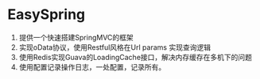# EasySpring
1. 提供一个快速搭建SpringMVC的框架
2. 实现oData协议，使用Restful风格在Url params 实现查询逻辑
3. 使用Redis实现Guava的LoadingCache接口，解决内存缓存在多机下的问题
4. 使用配置记录操作日志，一处配置，记录所有。
